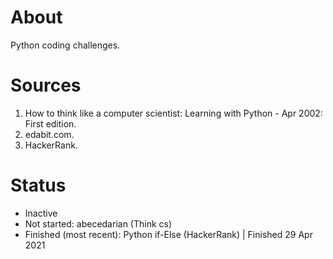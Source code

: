 # About
Python coding challenges.

# Sources
1. How to think like a computer scientist: Learning with Python - Apr 2002: First edition.
2. edabit.com. 
3. HackerRank.
 
# Status
- Inactive
- Not started: abecedarian (Think cs)
- Finished (most recent): Python if-Else (HackerRank) | Finished 29 Apr 2021